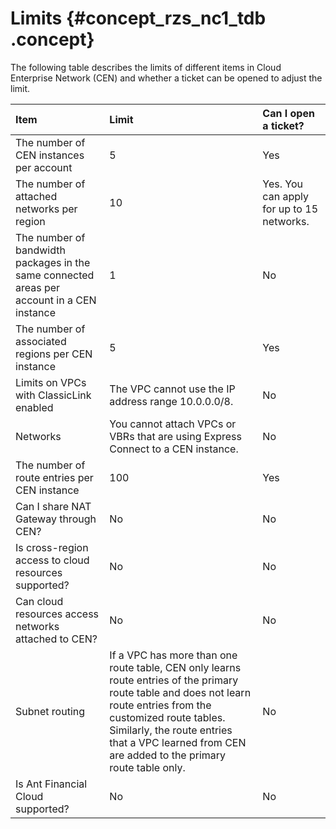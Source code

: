 # Limits {#concept_rzs_nc1_tdb .concept}

The following table describes the limits of different items in Cloud Enterprise Network \(CEN\) and whether a ticket can be opened to adjust the limit.

|Item|Limit|Can I open a ticket?|
|:---|:----|:-------------------|
|The number of CEN instances per account|5|Yes|
|The number of attached networks per region|10|Yes. You can apply for up to 15 networks.|
|The number of bandwidth packages in the same connected areas per account in a CEN instance|1|No|
|The number of associated regions per CEN instance|5|Yes|
|Limits on VPCs with ClassicLink enabled|The VPC cannot use the IP address range 10.0.0.0/8.|No|
|Networks|You cannot attach VPCs or VBRs that are using Express Connect to a CEN instance.|No|
|The number of route entries per CEN instance|100|Yes|
|Can I share NAT Gateway through CEN?|No|No|
|Is cross-region access to cloud resources supported?|No|No|
|Can cloud resources access networks attached to CEN?|No|No|
|Subnet routing|If a VPC has more than one route table, CEN only learns route entries of the primary route table and does not learn route entries from the customized route tables. Similarly, the route entries that a VPC learned from CEN are added to the primary route table only.|No|
|Is Ant Financial Cloud supported?|No|No|

